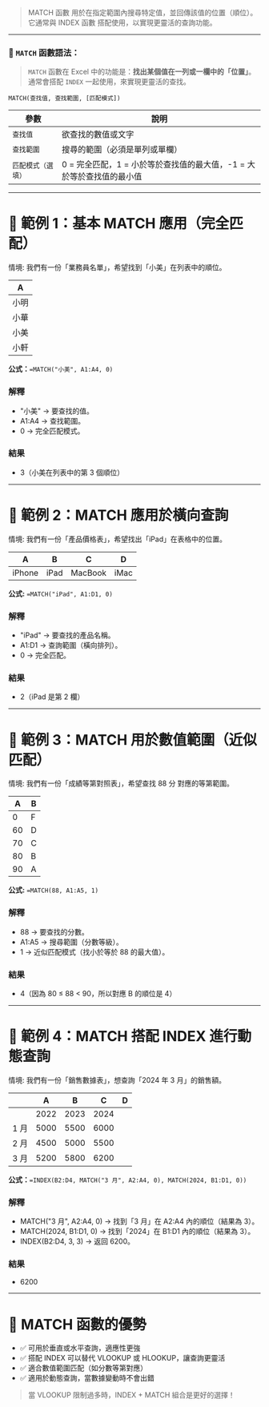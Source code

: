 > MATCH 函數 用於在指定範圍內搜尋特定值，並回傳該值的位置（順位）。它通常與 INDEX 函數 搭配使用，以實現更靈活的查詢功能。

---

### 📌 `MATCH` 函數語法：
> `MATCH` 函數在 Excel 中的功能是：**找出某個值在一列或一欄中的「位置」**。通常會搭配 `INDEX` 一起使用，來實現更靈活的查找。

```excel
MATCH(查找值, 查找範圍, [匹配模式])
```

| 參數              | 說明 |
|--------------------|------|
| `查找值`     | 欲查找的數值或文字 |
| `查找範圍`     | 搜尋的範圍（必須是單列或單欄） |
| `匹配模式（選填）` | 0 = 完全匹配，1 = 小於等於查找值的最大值，-1 = 大於等於查找值的最小值 |

---

# 🔹 範例 1：基本 MATCH 應用（完全匹配）

情境: 我們有一份「業務員名單」，希望找到「小美」在列表中的順位。

| A |
|---|
| 小明 |
| 小華 |
| 小美 |
| 小軒 |

**公式：**`=MATCH("小美", A1:A4, 0)`

### 解釋
- "小美" → 要查找的值。
- A1:A4 → 查找範圍。
- 0 → 完全匹配模式。

### 結果
- 3（小美在列表中的第 3 個順位）

---

# 🔹 範例 2：MATCH 應用於橫向查詢

情境: 我們有一份「產品價格表」，希望找出「iPad」在表格中的位置。

| A | B | C | D |
|---|---|---|---|
| iPhone | iPad | MacBook | iMac |

**公式:** `=MATCH("iPad", A1:D1, 0)`

### 解釋
- "iPad" → 要查找的產品名稱。
- A1:D1 → 查詢範圍（橫向排列）。
- 0 → 完全匹配。

### 結果
- 2（iPad 是第 2 欄）

---

# 🔹 範例 3：MATCH 用於數值範圍（近似匹配）
情境: 我們有一份「成績等第對照表」，希望查找 88 分 對應的等第範圍。

| A | B |
|---|---|
| 0 | F |
| 60 | D |
| 70 | C |
| 80 | B |
| 90 | A |

**公式:** `=MATCH(88, A1:A5, 1)`

### 解釋
- 88 → 要查找的分數。
- A1:A5 → 搜尋範圍（分數等級）。
- 1 → 近似匹配模式（找小於等於 88 的最大值）。

### 結果
- 4（因為 80 ≤ 88 < 90，所以對應 B 的順位是 4）

--- 

# 🔹 範例 4：MATCH 搭配 INDEX 進行動態查詢
情境: 我們有一份「銷售數據表」，想查詢「2024 年 3 月」的銷售額。

|| A | B | C | D |
|---|---|---|---|---|
|| 2022 | 2023 | 2024 |
| 1 月 | 5000 | 5500 | 6000 |
| 2 月 | 4500 | 5000 | 5500 |
| 3 月 | 5200 | 5800 | 6200 |

**公式：**`=INDEX(B2:D4, MATCH("3 月", A2:A4, 0), MATCH(2024, B1:D1, 0))`

### 解釋
- MATCH("3 月", A2:A4, 0) → 找到「3 月」在 A2:A4 內的順位（結果為 3）。
- MATCH(2024, B1:D1, 0) → 找到「2024」在 B1:D1 內的順位（結果為 3）。
- INDEX(B2:D4, 3, 3) → 返回 6200。

### 結果
- 6200

---

# 📌 MATCH 函數的優勢
- ✅ 可用於垂直或水平查詢，適應性更強
- ✅ 搭配 INDEX 可以替代 VLOOKUP 或 HLOOKUP，讓查詢更靈活
- ✅ 適合數值範圍匹配（如分數等第對應）
- ✅ 適用於動態查詢，當數據變動時不會出錯

> 當 VLOOKUP 限制過多時，INDEX + MATCH 組合是更好的選擇！